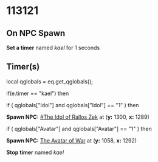 # 113121
## On NPC Spawn

**Set a timer** named *kael* for 1 seconds
## Timer(s)

local qglobals = eq.get_qglobals();


if(e.timer == "kael") then




if ( qglobals["Idol"] and qglobals["Idol"] == "1" ) then



**Spawn NPC:**  [\#The Idol of Rallos Zek](/npc/113341) at (**y:** 1300, **x:** 1289)






if ( qglobals["Avatar"] and qglobals["Avatar"] == "1" ) then



**Spawn NPC:**  [The Avatar of War](/npc/113244) at (**y:** 1058, **x:** 1292)






**Stop timer** named *kael*

